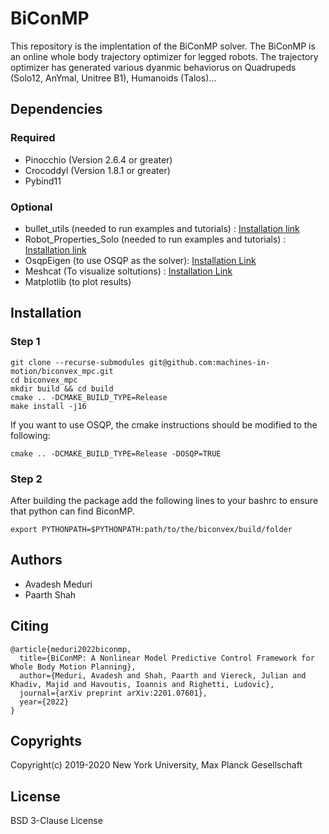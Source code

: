 # BiConMP

This repository is the implentation of the BiConMP solver. The BiConMP is an online whole body trajectory optimizer for legged robots. The trajectory optimizer has generated various dyanmic behaviorus on Quadrupeds (Solo12, AnYmal, Unitree B1), Humanoids (Talos)...

## Dependencies
### Required
- Pinocchio (Version 2.6.4 or greater)
- Crocoddyl (Version 1.8.1 or greater)
- Pybind11
### Optional
- bullet_utils (needed to run examples and tutorials) : [Installation link](https://github.com/machines-in-motion/bullet_utils)
- Robot_Properties_Solo (needed to run examples and tutorials) : [Installation link](https://github.com/open-dynamic-robot-initiative/robot_properties_solo)
- OsqpEigen (to use OSQP as the solver): [Installation Link](https://github.com/robotology/osqp-eigen)
- Meshcat (To visualize soltutions) : [Installation Link](https://github.com/rdeits/meshcat-python)
- Matplotlib (to plot results)
  
## Installation

### Step 1

```
git clone --recurse-submodules git@github.com:machines-in-motion/biconvex_mpc.git
cd biconvex_mpc
mkdir build && cd build
cmake .. -DCMAKE_BUILD_TYPE=Release
make install -j16
```

If you want to use OSQP, the cmake instructions should be modified to the following:

```
cmake .. -DCMAKE_BUILD_TYPE=Release -DOSQP=TRUE
```
### Step 2
After building the package add the following lines to your bashrc to ensure that python can find BiconMP. 

```
export PYTHONPATH=$PYTHONPATH:path/to/the/biconvex/build/folder
```

## Authors
- Avadesh Meduri
- Paarth Shah

## Citing

```
@article{meduri2022biconmp,
  title={BiConMP: A Nonlinear Model Predictive Control Framework for Whole Body Motion Planning},
  author={Meduri, Avadesh and Shah, Paarth and Viereck, Julian and Khadiv, Majid and Havoutis, Ioannis and Righetti, Ludovic},
  journal={arXiv preprint arXiv:2201.07601},
  year={2022}
}
```

## Copyrights

Copyright(c) 2019-2020 New York University, Max Planck Gesellschaft

## License

BSD 3-Clause License

